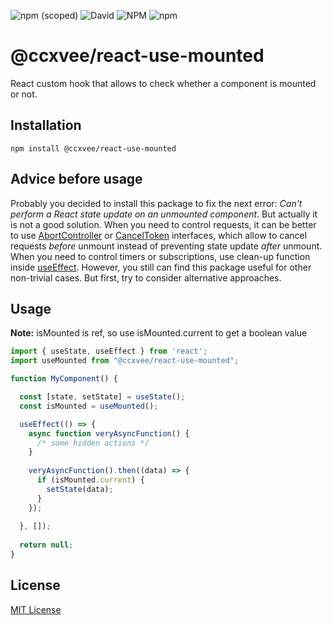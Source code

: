 ![npm (scoped)](https://img.shields.io/npm/v/@ccxvee/react-use-mounted) ![David](https://img.shields.io/david/ccxvee/react-use-mounted)  ![NPM](https://img.shields.io/npm/l/@ccxvee/react-use-mounted) ![npm](https://img.shields.io/npm/dt/@ccxvee/react-use-mounted)
# @ccxvee/react-use-mounted
React custom hook that allows to check whether a component is mounted or not.

## Installation
```
npm install @ccxvee/react-use-mounted
```

##  Advice before usage
Probably you decided to install this package to fix the next error: *Can't perform a React state update on an unmounted component*.  But actually it is not a good solution.
When you need to control requests, it can be better to use [AbortController](https://developer.mozilla.org/en-US/docs/Web/API/AbortController) or [CancelToken](https://github.com/axios/axios#cancellation) interfaces, which allow to cancel requests *before* unmount instead of preventing state update *after* unmount. When you need to control timers or subscriptions, use clean-up function inside [useEffect](https://reactjs.org/docs/hooks-reference.html#useeffect). However, you still can find this package useful for other non-trivial cases. But first, try to consider alternative approaches.

## Usage
**Note:** isMounted is ref, so use isMounted.current to get a boolean value
```javascript
import { useState, useEffect } from 'react';
import useMounted from "@ccxvee/react-use-mounted";

function MyComponent() {

  const [state, setState] = useState();
  const isMounted = useMounted();

  useEffect(() => {
    async function veryAsyncFunction() {
      /* some hidden actions */
    }
  
    veryAsyncFunction().then((data) => {
      if (isMounted.current) {
        setState(data);
      }
    });
    
  }, []);
  
  return null;
}
```

## License
[MIT License](https://github.com/ccxvee/react-use-mounted/blob/master/LICENSE)

